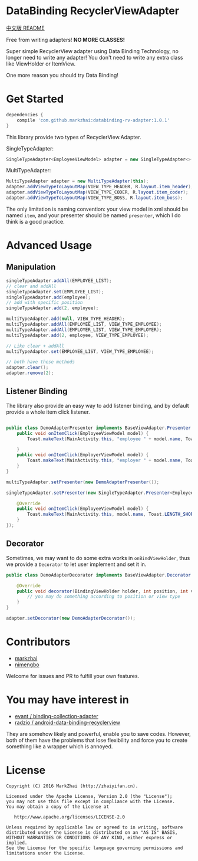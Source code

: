 # DataBinding RecyclerViewAdapter

[中文版 README](https://github.com/markzhai/DataBindingAdapter/blob/master/README_CN.md)

Free from writing adapters! **NO MORE CLASSES!**

Super simple RecyclerView adapter using Data Binding Technology, no longer need to write any adapter!
You don't need to write any extra class like ViewHolder or ItemView.

One more reason you should try Data Binding!

# Get Started

```groovy
dependencies {
    compile 'com.github.markzhai:databinding-rv-adapter:1.0.1'
}
```

This library provide two types of RecyclerView.Adapter.

SingleTypeAdapter:
```Java
SingleTypeAdapter<EmployeeViewModel> adapter = new SingleTypeAdapter<>(this, R.layout.item_single_type);
```

MultiTypeAdapter:
```Java
MultiTypeAdapter adapter = new MultiTypeAdapter(this);
adapter.addViewTypeToLayoutMap(VIEW_TYPE_HEADER, R.layout.item_header);
adapter.addViewTypeToLayoutMap(VIEW_TYPE_CODER, R.layout.item_coder);
adapter.addViewTypeToLayoutMap(VIEW_TYPE_BOSS, R.layout.item_boss);
```

The only limitation is naming convention: your view model in xml should be named `item`, and your presenter should be named `presenter`, which I do think is a good practice.

# Advanced Usage

## Manipulation

```java
singleTypeAdapter.addAll(EMPLOYEE_LIST);
// clear and addAll
singleTypeAdapter.set(EMPLOYEE_LIST);
singleTypeAdapter.add(employee);
// add with specific position
singleTypeAdapter.add(2, employee);

multiTypeAdapter.add(null, VIEW_TYPE_HEADER);
multiTypeAdapter.addAll(EMPLOYEE_LIST, VIEW_TYPE_EMPLOYEE);
multiTypeAdapter.addAll(EMPLOYER_LIST, VIEW_TYPE_EMPLOYER);
multiTypeAdapter.add(2, employee, VIEW_TYPE_EMPLOYEE);

// Like clear + addAll
multiTypeAdapter.set(EMPLOYEE_LIST, VIEW_TYPE_EMPLOYEE);

// both have these methods
adapter.clear();
adapter.remove(2);
```

## Listener Binding

The library also provide an easy way to add listener binding, and by default provide a whole item click listener.

```java

public class DemoAdapterPresenter implements BaseViewAdapter.Presenter {
    public void onItemClick(EmployeeViewModel model) {
        Toast.makeText(MainActivity.this, "employee " + model.name, Toast.LENGTH_SHORT).show();

    }
    public void onItemClick(EmployerViewModel model) {
        Toast.makeText(MainActivity.this, "employer " + model.name, Toast.LENGTH_SHORT).show();
    }
}

multiTypeAdapter.setPresenter(new DemoAdapterPresenter());

singleTypeAdapter.setPresenter(new SingleTypeAdapter.Presenter<EmployeeViewModel>() {

    @Override
    public void onItemClick(EmployeeViewModel model) {
        Toast.makeText(MainActivity.this, model.name, Toast.LENGTH_SHORT).show();
    }
});
```

## Decorator

Sometimes, we may want to do some extra works in `onBindViewHolder`, thus we provide a `Decorator` to let user implement and set it in.

```java
public class DemoAdapterDecorator implements BaseViewAdapter.Decorator {

    @Override
    public void decorator(BindingViewHolder holder, int position, int viewType) {
        // you may do something according to position or view type
    }
}

adapter.setDecorator(new DemoAdapterDecorator());
```

# Contributors

- [markzhai](https://github.com/markzhai)
- [nimengbo](https://github.com/nimengbo)

Welcome for issues and PR to fulfill your own features.

# You may have interest in

- [evant / binding-collection-adapter](https://github.com/evant/binding-collection-adapter)
- [radzio / android-data-binding-recyclerview](https://github.com/radzio/android-data-binding-recyclerview)

They are somehow likely and powerful, enable you to save codes.
However, both of them have the problems that lose flexibility and force you to create something like a wrapper which is annoyed.

# License

    Copyright (C) 2016 MarkZhai (http://zhaiyifan.cn).

    Licensed under the Apache License, Version 2.0 (the "License");
    you may not use this file except in compliance with the License.
    You may obtain a copy of the License at

       http://www.apache.org/licenses/LICENSE-2.0

    Unless required by applicable law or agreed to in writing, software
    distributed under the License is distributed on an "AS IS" BASIS,
    WITHOUT WARRANTIES OR CONDITIONS OF ANY KIND, either express or implied.
    See the License for the specific language governing permissions and
    limitations under the License.